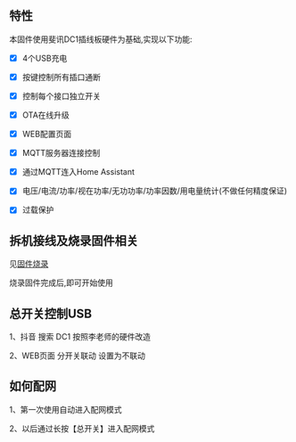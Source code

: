 ## 特性

本固件使用斐讯DC1插线板硬件为基础,实现以下功能:

- [x] 4个USB充电
- [x] 按键控制所有插口通断
- [x] 控制每个接口独立开关
- [x] OTA在线升级
- [x] WEB配置页面
- [x] MQTT服务器连接控制
- [x] 通过MQTT连入Home Assistant
- [x] 电压/电流/功率/视在功率/无功功率/功率因数/用电量统计(不做任何精度保证)
- [x] 过载保护


## 拆机接线及烧录固件相关

见[固件烧录](https://github.com/Tao173/ESP_dc1/blob/master/%E5%9B%BA%E4%BB%B6%E7%83%A7%E5%BD%95.md)

烧录固件完成后,即可开始使用

## 总开关控制USB

1、抖音 搜索 DC1 按照李老师的硬件改造

2、WEB页面 分开关联动 设置为不联动

## 如何配网

1、第一次使用自动进入配网模式

2、以后通过长按【总开关】进入配网模式
